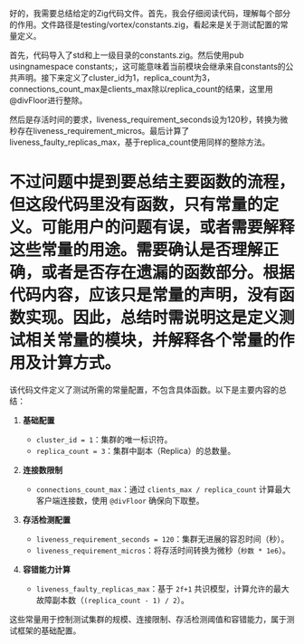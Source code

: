 好的，我需要总结给定的Zig代码文件。首先，我会仔细阅读代码，理解每个部分的作用。文件路径是testing/vortex/constants.zig，看起来是关于测试配置的常量定义。

首先，代码导入了std和上一级目录的constants.zig。然后使用pub usingnamespace constants;，这可能意味着当前模块会继承来自constants的公共声明。接下来定义了cluster_id为1，replica_count为3，connections_count_max是clients_max除以replica_count的结果，这里用@divFloor进行整除。

然后是存活时间的要求，liveness_requirement_seconds设为120秒，转换为微秒存在liveness_requirement_micros。最后计算了liveness_faulty_replicas_max，基于replica_count使用同样的整除方法。

不过问题中提到要总结主要函数的流程，但这段代码里没有函数，只有常量的定义。可能用户的问题有误，或者需要解释这些常量的用途。需要确认是否理解正确，或者是否存在遗漏的函数部分。根据代码内容，应该只是常量的声明，没有函数实现。因此，总结时需说明这是定义测试相关常量的模块，并解释各个常量的作用及计算方式。
================================================
该代码文件定义了测试所需的常量配置，不包含具体函数。以下是主要内容的总结：

1. **基础配置**
   - `cluster_id = 1`：集群的唯一标识符。
   - `replica_count = 3`：集群中副本（Replica）的总数量。

2. **连接数限制**
   - `connections_count_max`：通过 `clients_max / replica_count` 计算最大客户端连接数，使用 `@divFloor` 确保向下取整。

3. **存活检测配置**
   - `liveness_requirement_seconds = 120`：集群无进展的容忍时间（秒）。
   - `liveness_requirement_micros`：将存活时间转换为微秒（`秒数 * 1e6`）。

4. **容错能力计算**
   - `liveness_faulty_replicas_max`：基于 `2f+1` 共识模型，计算允许的最大故障副本数（`(replica_count - 1) / 2`）。

这些常量用于控制测试集群的规模、连接限制、存活检测阈值和容错能力，属于测试框架的基础配置。
